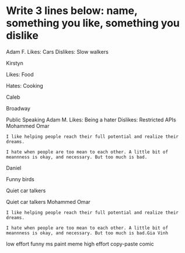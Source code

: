 # Write 3 lines below: name, something you like, something you dislike
Adam F.
Likes: Cars
Dislikes: Slow walkers

Kirstyn

Likes: Food

Hates: Cooking

Caleb

Broadway

Public Speaking
Adam M.
Likes: Being a hater
Dislikes: Restricted APIs
Mohammed Omar

    I like helping people reach their full potential and realize their dreams.
    
    I hate when people are too mean to each other. A little bit of meannness is okay, and necessary. But too much is bad.
Daniel

Funny birds

Quiet car talkers

Quiet car talkers
Mohammed Omar

    I like helping people reach their full potential and realize their dreams.
    
    I hate when people are too mean to each other. A little bit of meannness is okay, and necessary. But too much is bad.Gia Vinh
low effort funny ms paint meme
high effort copy-paste comic